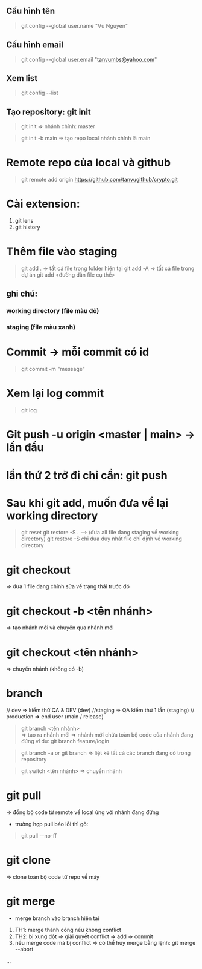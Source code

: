 ## Cấu hình tên 
> git config --global user.name "Vu Nguyen"

## Cấu hình email
> git config --global user.email "tanvumbs@yahoo.com"

## Xem list
> git config --list

## Tạo repository: git init
> git init
=> nhánh chính: master

> git init -b main
=> tạo repo local nhánh chính là main

# Remote repo của local và github
> git remote add origin https://github.com/tanvugithub/crypto.git

# Cài extension:
1. git lens
2. git history

# Thêm file vào staging
> git add .  => tất cả file trong folder hiện tại
> git add -A => tất cả file trong dự án
> git add <đường dẫn file cụ thể>

## ghi chú: 
### working directory (file màu đỏ)
### staging (file màu xanh)

# Commit -> mỗi commit có id 
> git commit -m "message"

# Xem lại log commit
> git log

# Git push -u origin <master | main>   -> lần đầu
# lần thứ 2 trở đi chỉ cần: git push

# Sau khi git add, muốn đưa về lại working directory
> git reset
> git restore -S . --> (đưa all file đang staging về working directory)
> git restore -S <file path> chỉ đưa duy nhất file chỉ định về working directory

# git checkout <file path>
=> đưa 1 file đang chỉnh sửa về trạng thái trước đó

# git checkout -b <tên nhánh>
=> tạo nhánh mới và chuyển qua nhánh mới

# git checkout <tên nhánh>
=> chuyển nhánh (không có -b)
# branch
// dev => kiểm thử QA & DEV (dev)
//staging  => QA kiểm thử 1 lần (staging)
// production => end user (main / release)

> git branch <tên nhánh>    
=> tạo ra nhánh mới
=> nhánh mới chứa toàn bộ code của nhánh đang đứng
ví dụ:
> git branch feature/login

> git branch -a or git branch
=> liệt kê tất cả các branch đang có trong repository

> git switch <tên nhánh> 
=> chuyển nhánh

# git pull
=> đồng bộ code từ remote về local ứng với nhánh đang đứng
- trường hợp pull báo lỗi thì gõ:
> git pull --no-ff

# git clone <repo url>
=> clone toàn bộ code từ repo về máy

# git merge <branch>
- merge branch vào branch hiện tại
1. TH1: merge thành công nếu không conflict
2. TH2: bị xung đột => giải quyết conflict => add => commit
3. nếu merge code mà bị conflict => có thể hủy merge bằng lệnh: git merge --abort

...